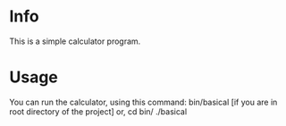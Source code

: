 # Info

This is a simple calculator program.

# Usage

You can run the calculator, using this command:
    bin/basical [if you are in root directory of the project]
or,
    cd bin/
    ./basical
